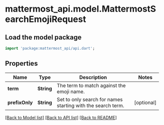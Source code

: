 # mattermost_api.model.MattermostSearchEmojiRequest

## Load the model package
```dart
import 'package:mattermost_api/api.dart';
```

## Properties
Name | Type | Description | Notes
------------ | ------------- | ------------- | -------------
**term** | **String** | The term to match against the emoji name. | 
**prefixOnly** | **String** | Set to only search for names starting with the search term. | [optional] 

[[Back to Model list]](../README.md#documentation-for-models) [[Back to API list]](../README.md#documentation-for-api-endpoints) [[Back to README]](../README.md)


